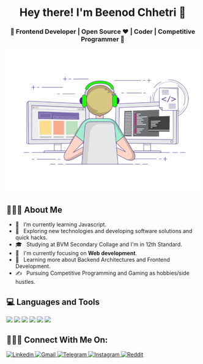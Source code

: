 <div align="center">
  <h1>Hey there! I'm Beenod Chhetri 👋</h1>
  <h3>🚀 Frontend Developer | Open Source ♥ | Coder | Competitive Programmer 🚀</h3>
  <img src="https://raw.githubusercontent.com/devSouvik/devSouvik/master/gif3.gif" width="500"/>
</div>

## 👨🏻‍💻 About Me

- 💬 &nbsp; I’m currently learning Javascript.
- 🤔 &nbsp; Exploring new technologies and developing software solutions and quick hacks.
- 🎓 &nbsp; Studying at BVM Secondary Collage and I'm in 12th Standard.
- 👀 &nbsp; I'm currently focusing on **Web development**.
- 🌱 &nbsp; Learning more about Backend Architectures and Frontend Development.
- ✍️ &nbsp; Pursuing Competitive Programming and Gaming as hobbies/side hustles.

## 💻 Languages and Tools

<p align="left">
  <img src="https://media.giphy.com/media/3rCcV6sC1o2GY/giphy.gif" width="50">
  <img src="https://media3.giphy.com/media/ln7z2eWriiQAllfVcn/200w.webp" width="50">
  <img src="https://i.giphy.com/media/eNAsjO55tPbgaor7ma/200w.webp" width="50">
  <img src="https://i.giphy.com/media/IdyAQJVN2kVPNUrojM/200.webp" width="50">
  <img src="https://media3.giphy.com/media/kdFc8fubgS31b8DsVu/giphy.webp" width="50">
  <img src="https://media.giphy.com/media/kH1DBkPNyZPOk0BxrM/giphy.gif" width="100">
</p>

## 🤝🏻🌐 Connect With Me On:

<p>
  <a href="https://www.linkedin.com/in/beenod-chhetri" target="_blank">
    <img src="https://img.shields.io/badge/-Linkedin-4169E1?style=flat-square&logo=Linkedin&logoColor=white" alt="Linkedin">
  </a>
  <a href="mailto:xfactorbinod69@gmail.com" target="_blank">
    <img src="https://img.shields.io/badge/-Gmail-c14438?style=flat-square&logo=Gmail&logoColor=white" alt="Gmail">
  </a>
  <a href="https://t.me/beenod69" target="_blank">
    <img src="https://img.shields.io/badge/Telegram-2CA5E0?style=flat-square&logo=telegram&logoColor=white" alt="Telegram">
  </a>
  <a href="https://www.instagram.com/beenod_69/" target="_blank">
    <img src="https://img.shields.io/badge/Instagram-E4405F?style=flat-square&logo=instagram&logoColor=white" alt="Instagram">
  </a>
  <a href="https://www.reddit.com/user/Exact-Bullfrog-3928" target="_blank">
    <img src="https://img.shields.io/badge/Reddit-FF4500?style=flat-square&logo=reddit&logoColor=white" alt="Reddit">
  </a>
</p>
